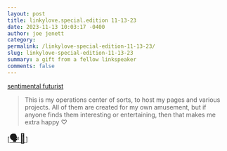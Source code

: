 ```yaml
---
layout: post
title: linkylove.special.edition 11-13-23
date: 2023-11-13 10:03:17 -0400
author: joe jenett
category: 
permalink: /linkylove-special-edition-11-13-23/
slug: linkylove-special-edition-11-13-23
summary: a gift from a fellow linkspeaker
comments: false
---
```

<a title="sentimentalfuturist.net" href="https://sentimentalfuturist.net/">sentimental futurist</a>
<blockquote><p>This is my operations center of sorts, to host my pages and various projects. All of them are created for my own amusement, but if anyone finds them interesting or entertaining, then that makes me extra happy ♡ </p></blockquote>
[<a title="“We speak in links!”" href="https://pinboard.in/u:mikael"><span style="font-size:1.5em;">🗣️🔗</span></a>]
<a href="https://brid.gy/publish/mastodon"></a>